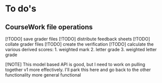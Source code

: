
# To do's

## CourseWork file operations

 [!TODO] save grader files
 [!TODO] distribute feedback sheets
 [!TODO] collate grader files
 [!TODO] create the verification
 [!TODO] calculate the various derived scores:
    1. weighted mark
    2. letter grade
    3. weighted letter grade


[!NOTE] This model based API is good, but I need to work on pulling together v1 more effectively. I'll park this here and go back to the other functionality more general functional
